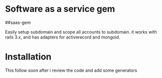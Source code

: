 # Software as a service gem 
##saas-gem

Easily setup subdomain and scope all accounts to subdomain. it works with rails 3.x, and has adapters for activerecord and mongoid.


# Installation

This follow soon after i review the code and add some generators


